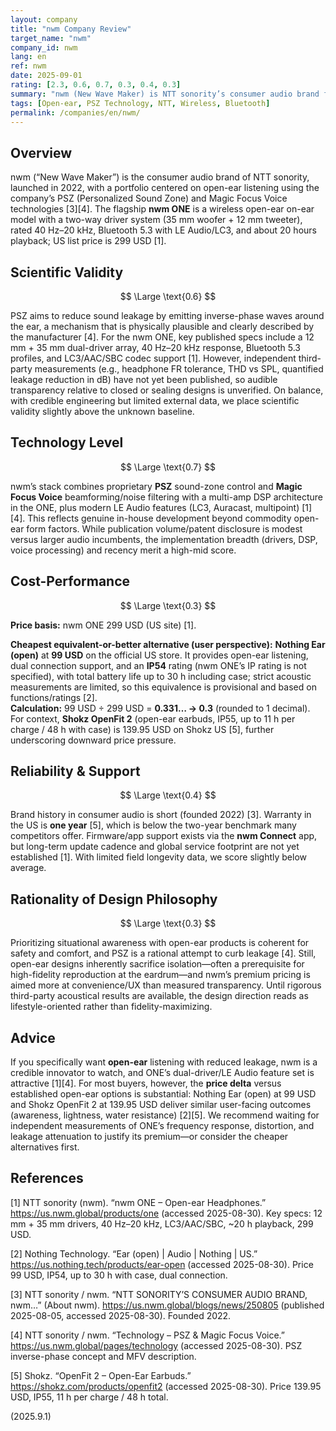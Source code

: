 ```yaml
---
layout: company
title: "nwm Company Review"
target_name: "nwm"
company_id: nwm
lang: en
ref: nwm
date: 2025-09-01
rating: [2.3, 0.6, 0.7, 0.3, 0.4, 0.3]
summary: "nwm (New Wave Maker) is NTT sonority’s consumer audio brand focused on open-ear products using PSZ (Personalized Sound Zone) technology. The nwm ONE showcases a dual-driver design and LE Audio/LC3 support, but third-party measurements and market track record remain limited."
tags: [Open-ear, PSZ Technology, NTT, Wireless, Bluetooth]
permalink: /companies/en/nwm/
---
```


## Overview

nwm (“New Wave Maker”) is the consumer audio brand of NTT sonority, launched in 2022, with a portfolio centered on open-ear listening using the company’s PSZ (Personalized Sound Zone) and Magic Focus Voice technologies [3][4]. The flagship **nwm ONE** is a wireless open-ear on-ear model with a two-way driver system (35 mm woofer + 12 mm tweeter), rated 40 Hz–20 kHz, Bluetooth 5.3 with LE Audio/LC3, and about 20 hours playback; US list price is 299 USD [1].

## Scientific Validity

$$ \Large \text{0.6} $$

PSZ aims to reduce sound leakage by emitting inverse-phase waves around the ear, a mechanism that is physically plausible and clearly described by the manufacturer [4]. For the nwm ONE, key published specs include a 12 mm + 35 mm dual-driver array, 40 Hz–20 kHz response, Bluetooth 5.3 profiles, and LC3/AAC/SBC codec support [1]. However, independent third-party measurements (e.g., headphone FR tolerance, THD vs SPL, quantified leakage reduction in dB) have not yet been published, so audible transparency relative to closed or sealing designs is unverified. On balance, with credible engineering but limited external data, we place scientific validity slightly above the unknown baseline.

## Technology Level

$$ \Large \text{0.7} $$

nwm’s stack combines proprietary **PSZ** sound-zone control and **Magic Focus Voice** beamforming/noise filtering with a multi-amp DSP architecture in the ONE, plus modern LE Audio features (LC3, Auracast, multipoint) [1][4]. This reflects genuine in-house development beyond commodity open-ear form factors. While publication volume/patent disclosure is modest versus larger audio incumbents, the implementation breadth (drivers, DSP, voice processing) and recency merit a high-mid score.

## Cost-Performance

$$ \Large \text{0.3} $$

**Price basis:** nwm ONE 299 USD (US site) [1].

**Cheapest equivalent-or-better alternative (user perspective):** **Nothing Ear (open)** at **99 USD** on the official US store. It provides open-ear listening, dual connection support, and an **IP54** rating (nwm ONE’s IP rating is not specified), with total battery life up to 30 h including case; strict acoustic measurements are limited, so this equivalence is provisional and based on functions/ratings [2].  
**Calculation:** 99 USD ÷ 299 USD = **0.331… → 0.3** (rounded to 1 decimal).  
For context, **Shokz OpenFit 2** (open-ear earbuds, IP55, up to 11 h per charge / 48 h with case) is 139.95 USD on Shokz US [5], further underscoring downward price pressure.

## Reliability & Support

$$ \Large \text{0.4} $$

Brand history in consumer audio is short (founded 2022) [3]. Warranty in the US is **one year** [5], which is below the two-year benchmark many competitors offer. Firmware/app support exists via the **nwm Connect** app, but long-term update cadence and global service footprint are not yet established [1]. With limited field longevity data, we score slightly below average.

## Rationality of Design Philosophy

$$ \Large \text{0.3} $$

Prioritizing situational awareness with open-ear products is coherent for safety and comfort, and PSZ is a rational attempt to curb leakage [4]. Still, open-ear designs inherently sacrifice isolation—often a prerequisite for high-fidelity reproduction at the eardrum—and nwm’s premium pricing is aimed more at convenience/UX than measured transparency. Until rigorous third-party acoustical results are available, the design direction reads as lifestyle-oriented rather than fidelity-maximizing.

## Advice

If you specifically want **open-ear** listening with reduced leakage, nwm is a credible innovator to watch, and ONE’s dual-driver/LE Audio feature set is attractive [1][4]. For most buyers, however, the **price delta** versus established open-ear options is substantial: Nothing Ear (open) at 99 USD and Shokz OpenFit 2 at 139.95 USD deliver similar user-facing outcomes (awareness, lightness, water resistance) [2][5]. We recommend waiting for independent measurements of ONE’s frequency response, distortion, and leakage attenuation to justify its premium—or consider the cheaper alternatives first.

## References

[1] NTT sonority (nwm). “nwm ONE – Open-ear Headphones.” https://us.nwm.global/products/one (accessed 2025-08-30). Key specs: 12 mm + 35 mm drivers, 40 Hz–20 kHz, LC3/AAC/SBC, ~20 h playback, 299 USD.

[2] Nothing Technology. “Ear (open) | Audio | Nothing | US.” https://us.nothing.tech/products/ear-open (accessed 2025-08-30). Price 99 USD, IP54, up to 30 h with case, dual connection.

[3] NTT sonority / nwm. “NTT SONORITY’S CONSUMER AUDIO BRAND, nwm…” (About nwm). https://us.nwm.global/blogs/news/250805 (published 2025-08-05, accessed 2025-08-30). Founded 2022.

[4] NTT sonority / nwm. “Technology – PSZ & Magic Focus Voice.” https://us.nwm.global/pages/technology (accessed 2025-08-30). PSZ inverse-phase concept and MFV description.

[5] Shokz. “OpenFit 2 – Open-Ear Earbuds.” https://shokz.com/products/openfit2 (accessed 2025-08-30). Price 139.95 USD, IP55, 11 h per charge / 48 h total.

(2025.9.1)

